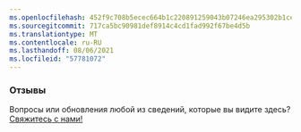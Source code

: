 ```yaml
---
ms.openlocfilehash: 452f9c708b5ecec664b1c220891259043b07246ea295302b1ce0659e82146992
ms.sourcegitcommit: 717ca5bc90981def8914c4cd1fad992f67be4d5b
ms.translationtype: MT
ms.contentlocale: ru-RU
ms.lasthandoff: 08/06/2021
ms.locfileid: "57781072"
---
```

### <a name="feedback"></a>Отзывы

Вопросы или обновления любой из сведений, которые вы видите здесь? <a href="https://aka.ms/AppComplianceQuestions" target="_blank">Свяжитесь с нами!</a>